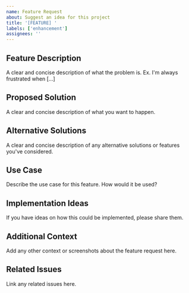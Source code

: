 ```yaml
---
name: Feature Request
about: Suggest an idea for this project
title: '[FEATURE] '
labels: ['enhancement']
assignees: ''
---
```


## Feature Description
A clear and concise description of what the problem is. Ex. I'm always frustrated when [...]

## Proposed Solution
A clear and concise description of what you want to happen.

## Alternative Solutions
A clear and concise description of any alternative solutions or features you've considered.

## Use Case
Describe the use case for this feature. How would it be used?

## Implementation Ideas
If you have ideas on how this could be implemented, please share them.

## Additional Context
Add any other context or screenshots about the feature request here.

## Related Issues
Link any related issues here.
